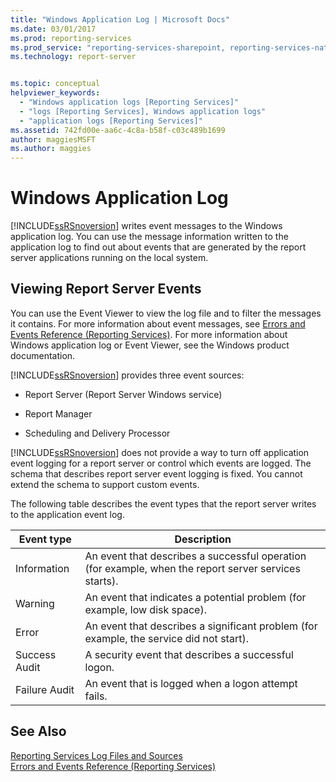 ```yaml
---
title: "Windows Application Log | Microsoft Docs"
ms.date: 03/01/2017
ms.prod: reporting-services
ms.prod_service: "reporting-services-sharepoint, reporting-services-native"
ms.technology: report-server


ms.topic: conceptual
helpviewer_keywords: 
  - "Windows application logs [Reporting Services]"
  - "logs [Reporting Services], Windows application logs"
  - "application logs [Reporting Services]"
ms.assetid: 742fd00e-aa6c-4c8a-b58f-c03c489b1699
author: maggiesMSFT
ms.author: maggies
---
```

# Windows Application Log
  [!INCLUDE[ssRSnoversion](../../includes/ssrsnoversion-md.md)] writes event messages to the Windows application log. You can use the message information written to the application log to find out about events that are generated by the report server applications running on the local system.  
  
## Viewing Report Server Events  
 You can use the Event Viewer to view the log file and to filter the messages it contains. For more information about event messages, see [Errors and Events Reference &#40;Reporting Services&#41;](../../reporting-services/troubleshooting/errors-and-events-reference-reporting-services.md). For more information about Windows application log or Event Viewer, see the Windows product documentation.  
  
 [!INCLUDE[ssRSnoversion](../../includes/ssrsnoversion-md.md)] provides three event sources:  
  
-   Report Server (Report Server Windows service)  
  
-   Report Manager  
  
-   Scheduling and Delivery Processor  
  
 [!INCLUDE[ssRSnoversion](../../includes/ssrsnoversion-md.md)] does not provide a way to turn off application event logging for a report server or control which events are logged. The schema that describes report server event logging is fixed. You cannot extend the schema to support custom events.  
  
 The following table describes the event types that the report server writes to the application event log.  
  
|Event type|Description|  
|----------------|-----------------|  
|Information|An event that describes a successful operation (for example, when the report server services starts).|  
|Warning|An event that indicates a potential problem (for example, low disk space).|  
|Error|An event that describes a significant problem (for example, the service did not start).|  
|Success Audit|A security event that describes a successful logon.|  
|Failure Audit|An event that is logged when a logon attempt fails.|  
  
## See Also  
 [Reporting Services Log Files and Sources](../../reporting-services/report-server/reporting-services-log-files-and-sources.md)   
 [Errors and Events Reference &#40;Reporting Services&#41;](../../reporting-services/troubleshooting/errors-and-events-reference-reporting-services.md)  
  
  
